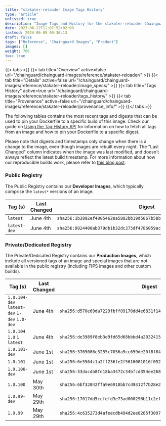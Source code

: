 ```yaml
---
title: "stakater-reloader Image Tags History"
type: "article"
unlisted: true
description: "Image Tags and History for the stakater-reloader Chainguard Image"
date: 2023-06-22T11:07:52+02:00
lastmod: 2024-06-05 00:36:13
draft: false
tags: ["Reference", "Chainguard Images", "Product"]
images: []
weight: 700
toc: true
---
```


{{< tabs >}}
{{< tab title="Overview" active=false url="/chainguard/chainguard-images/reference/stakater-reloader/" >}}
{{< tab title="Details" active=false url="/chainguard/chainguard-images/reference/stakater-reloader/image_specs/" >}}
{{< tab title="Tags History" active=true url="/chainguard/chainguard-images/reference/stakater-reloader/tags_history/" >}}
{{< tab title="Provenance" active=false url="/chainguard/chainguard-images/reference/stakater-reloader/provenance_info/" >}}
{{</ tabs >}}

The following tables contains the most recent tags and digests that can be used to pin your Dockerfile to a specific build of this image. Check our guide on [Using the Tag History API](/chainguard/chainguard-images/using-the-tag-history-api/) for information on how to fetch all tags from an image and how to pin your Dockerfile to a specific digest.

Please note that digests and timestamps only change when there is a change to the image, even though images are rebuilt every night. The "Last Changed" column indicates when the image was last modified, and doesn't always reflect the latest build timestamp. For more information about how our reproducible builds work, please refer to [this blog post](https://www.chainguard.dev/unchained/reproducing-chainguards-reproducible-image-builds).

### Public Registry
The Public Registry contains our **Developer Images**, which typically comprise the `latest*` versions of an image.

| Tag (s)       | Last Changed | Digest                                                                    |
|---------------|--------------|---------------------------------------------------------------------------|
|  `latest`     | June 4th     | `sha256:1b3892ef40054620a5882bb19d5867b58beccb1f16a1f50f7a53d52b7c916439` |
|  `latest-dev` | June 4th     | `sha256:9024400ab379db1b32dc375df4786059acdac6f305a00338b0b129053e4281ed` |


### Private/Dedicated Registry
The Private/Dedicated Registry contains our **Production Images**, which include all versioned tags of an image and special images that are not available in the public registry (including FIPS images and other custom builds).

| Tag (s)                                       | Last Changed | Digest                                                                    |
|-----------------------------------------------|--------------|---------------------------------------------------------------------------|
|  `1.0.104-dev` `latest-dev` `1-dev` `1.0-dev` | June 4th     | `sha256:d570e69da7229fbff09170dd4e6831f144e078022474179bb12fef5480e145bd` |
|  `1.0.104` `1.0` `1` `latest`                 | June 4th     | `sha256:de3989f8eb3e9fd65d68bbbd4a2032415970e33af96298b7b72f152ebba5a5f7` |
|  `1.0.101-dev`                                | June 1st     | `sha256:3765086c5255c7056a5cc659de20f8f84f461a74038337062e1c03d98d9ff7b6` |
|  `1.0.101`                                    | June 1st     | `sha256:6e5564c1a2ff236fe2f5616081016f0528e233b6cf2d835e71ea8b0f685f7336` |
|  `1.0.100-dev`                                | June 1st     | `sha256:33dacdb8fd18ba3472c34bfcd354ee268513777d10fb18bb583c74f0499bb576` |
|  `1.0.100`                                    | May 30th     | `sha256:6bf32842ffa9e6918bb7cd9312f7b28e29c7d2ccf755a4a2fd8a3c436811507b` |
|  `1.0.99-dev`                                 | May 29th     | `sha256:17017dd5ccfefd3e73ad000296b11c2eff0d470fad7226f78ed92f3d542abffe` |
|  `1.0.99`                                     | May 29th     | `sha256:4c635273d4afeecdb494d2ee8285f309763d103b7c2bc6f8fdda06e9b89945b6` |

